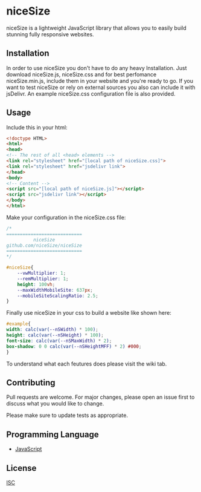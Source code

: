 # niceSize

niceSize is a lightweight JavaScript library that allows you to easily build stunning fully responsive websites.

## Installation

In order to use niceSize you don't have to do any heavy Installation. Just download niceSize.js, niceSize.css and for best perfomance niceSize.min.js, include them in your website and you're ready to go. If you want to test niceSize or rely on external sources you also can include it with jsDelivr. An example niceSize.css configuration file is also provided.

## Usage

Include this in your html:
```html
<!doctype HTML>
<html>
<head>
<!-- The rest of all <head> elements -->
<link rel="stylesheet" href="[local path of niceSize.css]">
<link rel="stylesheet" href="jsdelivr link">
</head>
<body>
<!-- Content -->
<script src="[local path of niceSize.js]"></script>
<script src="jsdelivr link"></script>
</body>
</html>
```
Make your configuration in the niceSize.css file:
```css
/*
============================
          niceSize
github.com/niceSize/niceSize
============================
*/

#niceSize{
	--vwMultiplier: 1;
	--remMultiplier: 1;
	height: 100vh;
	--maxWidthMobileSite: 637px;
	--mobileSiteScalingRatio: 2.5;
}

```

Finally use niceSize in your css to build a website like shown here:
```css
#example{
width: calc(var(--nSWidth) * 100);
height: calc(var(--nSHeight) * 100);
font-size: calc(var(--nSMaxWidth) * 2);
box-shadow: 0 0 calc(var(--nSHeightMFF) * 2) #000;
}
```
To understand what each feutures does please visit the wiki tab.

## Contributing
Pull requests are welcome. For major changes, please open an issue first to discuss what you would like to change.

Please make sure to update tests as appropriate.

## Programming Language
- [JavaScript](https://www.w3schools.com/js/DEFAULT.asp)

## License
[ISC](https://opensource.org/licenses/ISC)
